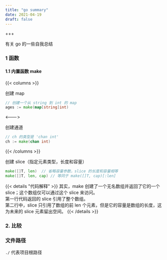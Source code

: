 ```yaml
---
title: "go summary"
date: 2021-04-19
draft: false
---
```


+++

有关 go 的一些自我总结

<!--more-->

### 1 函数

#### 1.1 内置函数 make

{{< columns >}}

创建 map

```go
// 创建一个从 string 到 int 的 map
ages := make(map[string]int)	
```

<--->

创建通道

```go
// ch 的类型是 'chan int'
ch := make(chan int)
```

{{< /columns >}}

创建 slice（指定元素类型，长度和容量）

```go
make([]T, len)	// 省略容量参数，slice 的长度和容量相等
make([]T, len, cap)	// 等同于 make([]T, cap)[:len]
```

{{< details "代码解释" >}}
其实，make 创建了一个无名数组并返回了它的一个 slice；这个数组仅可以通过这个 slice 来访问。  
第一行代码返回的 slice 引用了整个数组。  
第二行中，slice 只引用了数组的前 len 个元素，但是它的容量是数组的长度，这为未来的 slice 元素留出空间。
{{< /details >}}

### 2. 比较


### 文件路径

`./` 代表项目根路径